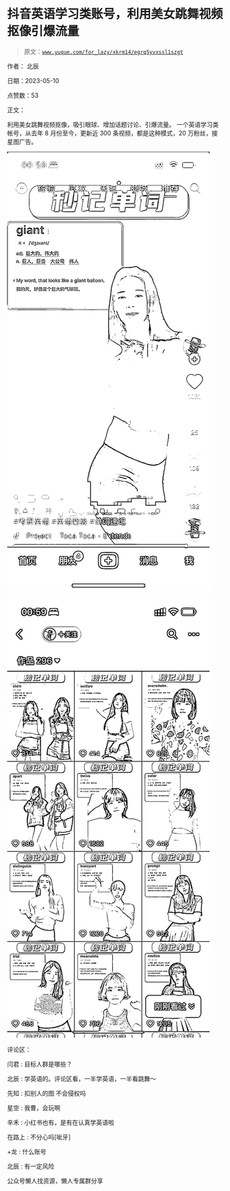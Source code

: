 # 抖音英语学习类账号，利用美女跳舞视频抠像引爆流量

> 原文：[`www.yuque.com/for_lazy/xkrm14/egrq5yvxssl1szgt`](https://www.yuque.com/for_lazy/xkrm14/egrq5yvxssl1szgt)



作者： 北辰



日期：2023-05-10



点赞数：53



正文：



利用美女跳舞视频抠像，吸引眼球、增加话题讨论、引爆流量。 一个英语学习类帐号，从去年 8 月份至今，更新近 300 条视频，都是这种模式，20 万粉丝，接星图广告。



![](img/b9065829fa65a0bb3c5b999cd6cefed6.png)



![](img/d3766a0805925e4a35cc7eddb5dca889.png)



评论区：



闫君 : 目标人群是哪些？



北辰 : 学英语的。评论区看，一半学英语，一半看跳舞～



先知 : 扣别人的图 不会侵权吗



星空 : 我曹，会玩啊



辛禾 : 小红书也有，是有在认真学英语啦



在路上 : 不分心吗[呲牙]



+龙 : 什么账号



北辰 : 有一定风险



公众号懒人找资源，懒人专属群分享


